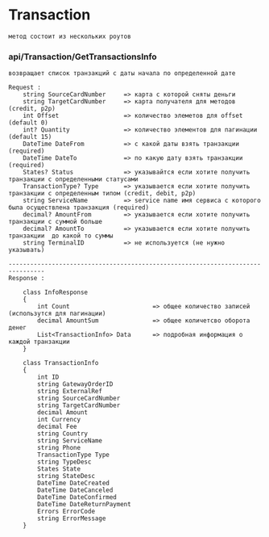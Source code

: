 # Transaction
    метод состоит из нескольких роутов 

### api/Transaction/GetTransactionsInfo
    возвращает список транзакций с даты начала по определенной дате

    Request :
        string SourceCardNumber     => карта с которой сняты деньги  
        string TargetCardNumber     => карта получателя для методов (credit, p2p)     
        int Offset                  => количество элеметов для offset (default 0)     
        int? Quantity               => количество элементов для пагинации (default 15)
        DateTime DateFrom           => с какой даты взять транзакции  (required)
        DateTime DateTo             => по какую дату взять транзакции (required)
        States? Status              => указывайтся если хотите получить транзакции с определенными статусами
        TransactionType? Type       => указывается если хотите получить транзакции с определенным типом (credit, debit, p2p)
        string ServiceName          => service name имя сервиса с которого была осуществлена транзакция (required)
        decimal? AmountFrom         => указывается если хотите получить транзакции с суммой больше 
        decimal? AmountTo           => указывается если хотите получить транзакции  до какой то суммы     
        string TerminalID           => не используется (не нужно указывать) 

    --------------------------------------------------------------------------------
    Response : 

        class InfoResponse
        {
            int Count                       => общее количество записей (использутся для пагинации)
            decimal AmountSum               => общее количетсво оборота денег
            List<TransactionInfo> Data      => подробная информация о каждой транзакции
        }

        class TransactionInfo
        {  
            int ID                           
            string GatewayOrderID 
            string ExternalRef       
            string SourceCardNumber 
            string TargetCardNumber 
            decimal Amount 
            int Currency 
            decimal Fee 
            string Country
            string ServiceName 
            string Phone 
            TransactionType Type 
            string TypeDesc
            States State 
            string StateDesc
            DateTime DateCreated 
            DateTime DateCanceled 
            DateTime DateConfirmed 
            DateTime DateReturnPayment 
            Errors ErrorCode 
            string ErrorMessage 
        }